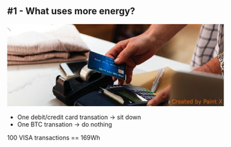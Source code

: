 ## #1 - What uses more energy?

![](./resources/img/card.jpg)

- One debit/credit card transation -> sit down
- One BTC transation -> do nothing

100 VISA transactions == 169Wh  <!-- .element: class="fragment" style="color:green" -->